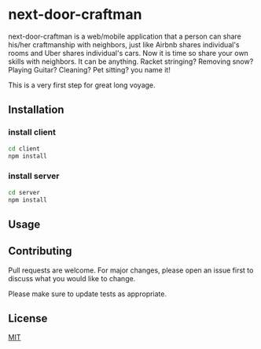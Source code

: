 # next-door-craftman

next-door-craftman is a web/mobile application that a person can share his/her craftmanship with neighbors, just like Airbnb shares individual's rooms and Uber shares individual's cars. Now it is time so share your own skills with neighbors. It can be anything. Racket stringing? Removing snow? Playing Guitar? Cleaning? Pet sitting? you name it!

This is a very first step for great long voyage.

## Installation

### install client

```bash
cd client
npm install
```

### install server
```bash
cd server
npm install
```

## Usage



## Contributing
Pull requests are welcome. For major changes, please open an issue first to discuss what you would like to change.

Please make sure to update tests as appropriate.

## License
[MIT](https://choosealicense.com/licenses/mit/)